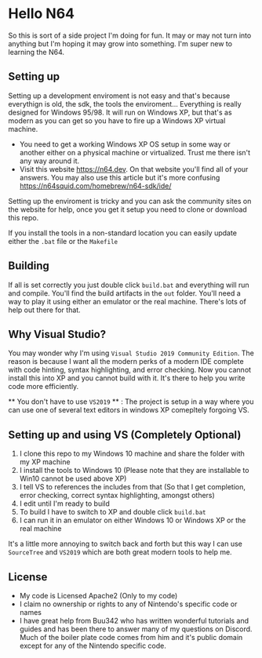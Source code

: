 # Hello N64

So this is sort of a side project I'm doing for fun. It may or may not turn into anything but I'm hoping it may grow
into something. I'm super new to learning the N64.

## Setting up

Setting up a development enviroment is not easy and that's because everythign is old, the sdk, the tools
the enviroment... Everything is really designed for Windows 95/98. It will run on Windows XP, but that's 
as modern as you can get so you have to fire up a Windows XP virtual machine.

* You need to get a working Windows XP OS setup in some way or another either on a physical machine
  or virtualized. Trust me there isn't any way around it.
* Visit this website https://n64.dev. On that website you'll find all of your answers.
  You may also use this article but it's more confusing
  https://n64squid.com/homebrew/n64-sdk/ide/

Setting up the enviroment is tricky and you can ask the community sites on the website for help, once you 
get it setup you need to clone or download this repo.

If you install the tools in a non-standard location you can easily update either the `.bat` file or the
`Makefile`

## Building

If all is set correctly you just double click `build.bat` and everything will run and compile. You'll find the build 
artifacts in the `out` folder. You'll need a way to play it using either an emulator or the real machine. There's
lots of help out there for that.

## Why Visual Studio?

You may wonder why I'm using `Visual Studio 2019 Community Edition`. The reason is because I want all the modern
perks of a modern IDE complete with code hinting, syntax highlighting, and error checking. Now you cannot install
this into XP and you cannot build with it. It's there to help you write code more efficiently.

** You don't have to use `VS2019` ** : The project is setup in a way where you can use one of several text editors
in windows XP comepltely forgoing VS.

## Setting up and using VS (Completely Optional)

1. I clone this repo to my Windows 10 machine and share the folder with my XP machine
2. I install the tools to Windows 10 (Please note that they are installable to Win10 cannot be used above XP)
3. I tell VS to references the includes from that (So that I get completion, error checking, correct syntax highlighting, amongst others)
4. I edit until I'm ready to build
5. To build I have to switch to XP and double click `build.bat`
6. I can run it in an emulator on either Windows 10 or Windows XP or the real machine

It's a little more annoying to switch back and forth but this way I can use `SourceTree` and `VS2019` which are both
great modern tools to help me.

## License

* My code is Licensed Apache2 (Only to my code)
* I claim no ownership or rights to any of Nintendo's specific code or names
* I have great help from Buu342 who has written wonderful tutorials and guides and has been there
  to answer many of my questions on Discord. Much of the boiler plate code comes from him and it's
  public domain except for any of the Nintendo specific code.

